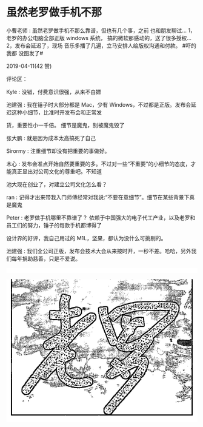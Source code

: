 # 虽然老罗做手机不那

小曹老师 : 虽然老罗做手机不那么靠谱，但也有几个事，之前 也和朋友聊过… 1，老罗的办公电脑全部正版 windows 系统， 搞的微软那感动的，送了很多授权… 2，发布会延迟了，现场 音乐多播了几遍，立马安排人给版权沟通和付款。 #吓的我都 没图发了#

2019-04-11(42 赞)

评论区：

Kyle : 没错，付费意识很强，从来不白嫖

池建强 : 我在锤子时大部分都是 Mac，少有 Windows，不过都是正版。发布会延迟这种小细节，比准时开发布会和正常发

货，重要性小一千倍。 细节是魔鬼，别被魔鬼毁了

张大鹏 : 就是因为成本太高搞死了自己

Sirormy : 注重细节却没有把重要的事做好。

木心 : 发布会准点开始自然要重要的多。不过对一些“不重要”的小细节的态度，才能真正显出对公司文化的尊重吧。不知道

池大现在创业了，对建立公司文化怎么看？

ran : 记得才出来带我入门师傅经常对我说:“不要在意细节”。细节在某些背景下真是魔鬼

Peter : 老罗做手机哪里不靠谱了？ 依赖于中国强大的电子代工产业，以及老罗和员工们的努力，锤子的每款手机都博得了

设计界的好评，我自己用过的 M1L，坚果，都认为没什么可挑剔的。

池建强 : 我们全公司正版，发布会技术大会从来按时开，一秒不差。哈哈，另外我们每年捐助慈善，只是不爱说。

![image](img/Image_011.png)

![image](img/Image_012.png)